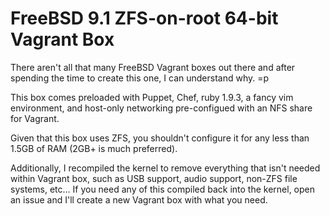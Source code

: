 FreeBSD 9.1 ZFS-on-root 64-bit Vagrant Box
==========================================

There aren't all that many FreeBSD Vagrant boxes out there and after
spending the time to create this one, I can understand why. =p

This box comes preloaded with Puppet, Chef, ruby 1.9.3, a fancy vim
environment, and host-only networking pre-configued with an NFS share for
Vagrant.

Given that this box uses ZFS, you shouldn't configure it for any less
than 1.5GB of RAM (2GB+ is much preferred).

Additionally, I recompiled the kernel to remove everything that isn't
needed within Vagrant box, such as USB support, audio support, non-ZFS
file systems, etc... If you need any of this compiled back into the
kernel, open an issue and I'll create a new Vagrant box with what you
need.
